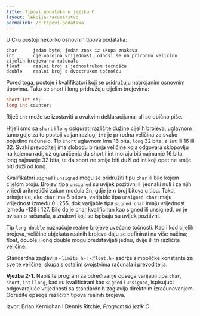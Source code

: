 ```yaml
---
title: Tipovi podataka u jeziku C
layout: lekcija-racunarstvo
permalink: /c-tipovi-podataka
---
```


U C-u postoji nekoliko osnovnih tipova podataka:

```
char      jedan byte, jedan znak iz skupa znakova
int       cjelobrojna vrijednost, odnosi se na prirodnu veličinu cijelih brojeva na računalu
float     realni broj s jednostrukom točnošću
double    realni broj s dvostrukom točnošću
```

Pored toga, postoje i kvalifikatori koji se pridružuju nabrojanim osnovnim tipovima. Tako se short i long pridružuju cijelim brojevima:

```c
short int sh;
long int counter;
```

Riječ `int` može se izostaviti u ovakvim deklaracijama, ali se obično piše.

Htjeli smo sa `short` i `long` osigurati različite dužine cijelih brojeva, uglavnom tamo gdje za to postoji valjan razlog; `int` je prirodna veličina za svako pojedino računalo. Tip `short` uglavnom ima 16 bita, `long` 32 bita, a `int` ili 16 ili 32. Svaki prevoditelj ima slobodu biranja veličine koja odgovara sklopovlju na kojemu radi, uz ograničenja da short i int moraju biti najmanje 16 bita, long najmanje 32 bita, te da short ne smije biti duži od int koji opet ne smije biti duži od long.

Kvalifikatori `signed` i `unsigned` mogu se pridružiti tipu `char` ili bilo kojem cijelom broju. Brojevi tipa `unsigned` su uvijek pozitivni ili jednaki nuli i za njih vrijedi aritmetički zakon modula 2n, gdje je n broj bitova u tipu. Tako, primjerice, ako `char` ima 8 bitova, varijable tipa `unsigned char` imaju vrijednost između 0 i 255, dok varijable tipa `signed char` imaju vrijednost između -128 i 127. Bilo da je char kvalificiran kao signed ili unsigned, on je ovisan o računalu, a znakovi koji se ispisuju su uvijek pozitivni.

Tip `long double` naznačuje realne brojeve uvećane točnosti. Kao i kod cijelih brojeva, veličine objekata realnih brojeva daju se definirati na više načina; float, double i long double mogu predstavljati jednu, dvije ili tri različite veličine.

Standardna zaglavlja `<limits.h>` i `<float.h>` sadrže simboličke konstante za sve te veličine, skupa s ostalim svojstvima računala i prevoditelja.

**Vježba 2-1.** Napišite program za određivanje opsega varijabli tipa `char`, `short`, `int` i `long`, kad su kvalificirani kao `signed` i `unsigned`, ispisujući odgovarajuće vrijednosti sa standardnih zaglavlja direktnim izračunavanjem. Odredite opsege različitih tipova realnih brojeva.


Izvor: Brian Kernighan i Dennis Ritchie, *Programski jezik C*
